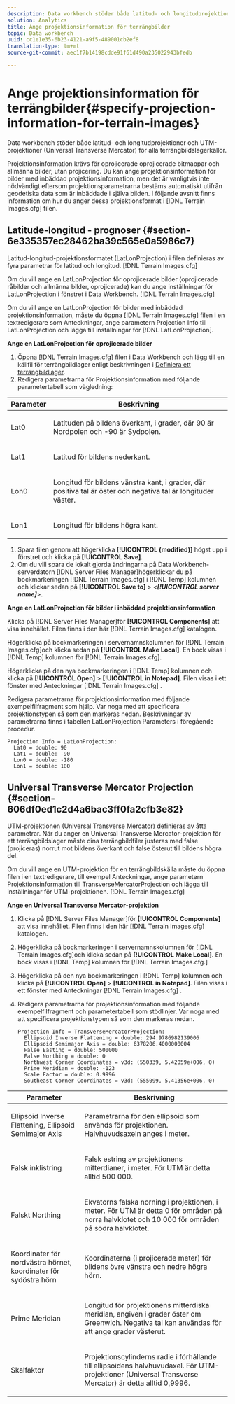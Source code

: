 ```yaml
---
description: Data workbench stöder både latitud- och longitudprojektioner och UTM-projektioner (Universal Transverse Mercator) för alla terrängbildslagerkällor.
solution: Analytics
title: Ange projektionsinformation för terrängbilder
topic: Data workbench
uuid: cc1e1e35-6b23-4121-a9f5-489001cb2ef8
translation-type: tm+mt
source-git-commit: aec1f7b14198cdde91f61d490a235022943bfedb

---
```



# Ange projektionsinformation för terrängbilder{#specify-projection-information-for-terrain-images}

Data workbench stöder både latitud- och longitudprojektioner och UTM-projektioner (Universal Transverse Mercator) för alla terrängbildslagerkällor.

Projektionsinformation krävs för oprojicerade oprojicerade bitmappar och allmänna bilder, utan projicering. Du kan ange projektionsinformation för bilder med inbäddad projektionsinformation, men det är vanligtvis inte nödvändigt eftersom projektionsparametrarna bestäms automatiskt utifrån geodetiska data som är inbäddade i själva bilden. I följande avsnitt finns information om hur du anger dessa projektionsformat i [!DNL Terrain Images.cfg] filen.

## Latitude-longitud - prognoser {#section-6e335357ec28462ba39c565e0a5986c7}

Latitud-longitud-projektionsformatet (LatLonProjection) i filen definieras av fyra parametrar för latitud och longitud. [!DNL Terrain Images.cfg]

Om du vill ange en LatLonProjection för oprojicerade bilder (oprojicerade råbilder och allmänna bilder, oprojicerade) kan du ange inställningar för LatLonProjection i fönstret i Data Workbench. [!DNL Terrain Images.cfg]

Om du vill ange en LatLonProjection för bilder med inbäddad projektionsinformation, måste du öppna [!DNL Terrain Images.cfg] filen i en textredigerare som Anteckningar, ange parametern Projection Info till LatLonProjection och lägga till inställningar för [!DNL LatLonProjection].

**Ange en LatLonProjection för oprojicerade bilder**

1. Öppna [!DNL Terrain Images.cfg] filen i Data Workbench och lägg till en källfil för terrängbildlager enligt beskrivningen i [Definiera ett terrängbildlager](../../../../home/c-get-started/c-im-layers/c-ter-img-layers/c-ter-img-layers.md#concept-f4b3a20969354ca38955e3fd5beb0f4f).
1. Redigera parametrarna för Projektionsinformation med följande parametertabell som vägledning:

<table id="table_32F6EADB2DA34592ABD6FFAC9E00BB27"> 
 <thead> 
  <tr> 
   <th colname="col1" class="entry"> Parameter </th> 
   <th colname="col2" class="entry"> Beskrivning </th> 
  </tr>
 </thead>
 <tbody> 
  <tr> 
   <td colname="col1"> <p>Lat0 </p> </td> 
   <td colname="col2"> <p>Latituden på bildens överkant, i grader, där 90 är Nordpolen och -90 är Sydpolen. </p> </td> 
  </tr> 
  <tr> 
   <td colname="col1"> <p>Lat1 </p> </td> 
   <td colname="col2"> <p>Latitud för bildens nederkant. </p> </td> 
  </tr> 
  <tr> 
   <td colname="col1"> <p>Lon0 </p> </td> 
   <td colname="col2"> <p>Longitud för bildens vänstra kant, i grader, där positiva tal är öster och negativa tal är longituder väster. </p> </td> 
  </tr> 
  <tr> 
   <td colname="col1"> <p>Lon1 </p> </td> 
   <td colname="col2"> <p>Longitud för bildens högra kant. </p> </td> 
  </tr> 
 </tbody> 
</table>

1. Spara filen genom att högerklicka **[!UICONTROL (modified)]** högst upp i fönstret och klicka på **[!UICONTROL Save]**.
1. Om du vill spara de lokalt gjorda ändringarna på Data Workbench-serverdatorn [!DNL Server Files Manager]högerklickar du på bockmarkeringen [!DNL Terrain Images.cfg] i [!DNL Temp] kolumnen och klickar sedan på **[!UICONTROL Save to]** > *&lt;**[!UICONTROL server name]**>*.

**Ange en LatLonProjection för bilder i inbäddad projektionsinformation**

Klicka på [!DNL Server Files Manager]för **[!UICONTROL Components]** att visa innehållet. Filen finns i den här [!DNL Terrain Images.cfg] katalogen.

Högerklicka på bockmarkeringen i servernamnskolumnen för [!DNL Terrain Images.cfg]och klicka sedan på **[!UICONTROL Make Local]**. En bock visas i [!DNL Temp] kolumnen för [!DNL Terrain Images.cfg].

Högerklicka på den nya bockmarkeringen i [!DNL Temp] kolumnen och klicka på **[!UICONTROL Open]** > **[!UICONTROL in Notepad]**. Filen visas i ett fönster med Anteckningar [!DNL Terrain Images.cfg] .

Redigera parametrarna för projektionsinformation med följande exempelfilfragment som hjälp. Var noga med att specificera projektionstypen så som den markeras nedan. Beskrivningar av parametrarna finns i tabellen LatLonProjection Parameters i föregående procedur.

```
Projection Info = LatLonProjection:
  Lat0 = double: 90
  Lat1 = double: -90
  Lon0 = double: -180
  Lon1 = double: 180
```

## Universal Transverse Mercator Projection {#section-606df0ed1c2d4a6bac3ff0fa2cfb3e82}

UTM-projektionen (Universal Transverse Mercator) definieras av åtta parametrar. När du anger en Universal Transverse Mercator-projektion för ett terrängbildslager måste dina terrängbildfiler justeras med false (projiceras) norrut mot bildens överkant och false österut till bildens högra del.

Om du vill ange en UTM-projektion för en terrängbildskälla måste du öppna filen i en textredigerare, till exempel Anteckningar, ange parametern Projektionsinformation till TransverseMercatorProjection och lägga till inställningar för UTM-projektionen. [!DNL Terrain Images.cfg]

**Ange en Universal Transverse Mercator-projektion**

1. Klicka på [!DNL Server Files Manager]för **[!UICONTROL Components]** att visa innehållet. Filen finns i den här [!DNL Terrain Images.cfg] katalogen.
1. Högerklicka på bockmarkeringen i servernamnskolumnen för [!DNL Terrain Images.cfg]och klicka sedan på **[!UICONTROL Make Local]**. En bock visas i [!DNL Temp] kolumnen för [!DNL Terrain Images.cfg.]
1. Högerklicka på den nya bockmarkeringen i [!DNL Temp] kolumnen och klicka på **[!UICONTROL Open]** > **[!UICONTROL in Notepad]**. Filen visas i ett fönster med Anteckningar [!DNL Terrain Images.cfg] .
1. Redigera parametrarna för projektionsinformation med följande exempelfilfragment och parametertabell som stödlinjer. Var noga med att specificera projektionstypen så som den markeras nedan.

   ```
   Projection Info = TransverseMercatorProjection:
     Ellipsoid Inverse Flattening = double: 294.9786982139006
     Ellipsoid Semimajor Axis = double: 6378206.4000000004
     False Easting = double: 500000
     False Northing = double: 0
     Northwest Corner Coordinates = v3d: (550339, 5.42059e+006, 0)
     Prime Meridian = double: -123
     Scale Factor = double: 0.9996
     Southeast Corner Coordinates = v3d: (555099, 5.41356e+006, 0)
   ```

<table id="table_71AEEAE808B9436B9846987A54D5D1D2"> 
 <thead> 
  <tr> 
   <th colname="col1" class="entry"> Parameter </th> 
   <th colname="col2" class="entry"> Beskrivning </th> 
  </tr>
 </thead>
 <tbody> 
  <tr> 
   <td colname="col1"> <p>Ellipsoid Inverse Flattening, Ellipsoid Semimajor Axis </p> </td> 
   <td colname="col2"> <p>Parametrarna för den ellipsoid som används för projektionen. Halvhuvudsaxeln anges i meter. </p> </td> 
  </tr> 
  <tr> 
   <td colname="col1"> <p>Falsk inklistring </p> </td> 
   <td colname="col2"> <p>Falsk estring av projektionens mitterdianer, i meter. För UTM är detta alltid 500 000. </p> </td> 
  </tr> 
  <tr> 
   <td colname="col1"> <p>Falskt Northing </p> </td> 
   <td colname="col2"> <p>Ekvatorns falska norning i projektionen, i meter. För UTM är detta 0 för områden på norra halvklotet och 10 000 för områden på södra halvklotet. </p> </td> 
  </tr> 
  <tr> 
   <td colname="col1"> <p>Koordinater för nordvästra hörnet, koordinater för sydöstra hörn </p> </td> 
   <td colname="col2"> <p>Koordinaterna (i projicerade meter) för bildens övre vänstra och nedre högra hörn. </p> </td> 
  </tr> 
  <tr> 
   <td colname="col1"> <p>Prime Meridian </p> </td> 
   <td colname="col2"> <p>Longitud för projektionens mitterdiska meridian, angiven i grader öster om Greenwich. Negativa tal kan användas för att ange grader västerut. </p> </td> 
  </tr> 
  <tr> 
   <td colname="col1"> <p>Skalfaktor </p> </td> 
   <td colname="col2"> <p>Projektionscylinderns radie i förhållande till ellipsoidens halvhuvudaxel. För UTM-projektioner (Universal Transverse Mercator) är detta alltid 0,9996. </p> </td> 
  </tr> 
 </tbody> 
</table>

